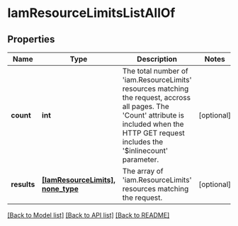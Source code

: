 # IamResourceLimitsListAllOf

## Properties
Name | Type | Description | Notes
------------ | ------------- | ------------- | -------------
**count** | **int** | The total number of &#39;iam.ResourceLimits&#39; resources matching the request, accross all pages. The &#39;Count&#39; attribute is included when the HTTP GET request includes the &#39;$inlinecount&#39; parameter. | [optional] 
**results** | [**[IamResourceLimits], none_type**](IamResourceLimits.md) | The array of &#39;iam.ResourceLimits&#39; resources matching the request. | [optional] 

[[Back to Model list]](../README.md#documentation-for-models) [[Back to API list]](../README.md#documentation-for-api-endpoints) [[Back to README]](../README.md)


